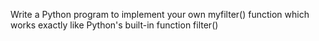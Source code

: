 Write a Python program to implement your own myfilter() function which works exactly like
Python's built-in function filter()